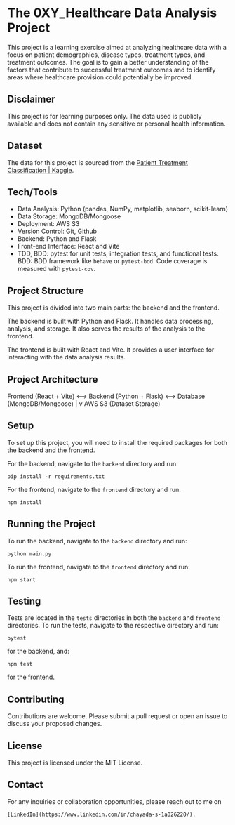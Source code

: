 # The 0XY_Healthcare Data Analysis Project

This project is a learning exercise aimed at analyzing healthcare data with a focus on patient demographics, disease types, treatment types, and treatment outcomes. The goal is to gain a better understanding of the factors that contribute to successful treatment outcomes and to identify areas where healthcare provision could potentially be improved.

## Disclaimer

This project is for learning purposes only. The data used is publicly available and does not contain any sensitive or personal health information.

## Dataset

The data for this project is sourced from the [Patient Treatment Classification | Kaggle](https://www.kaggle.com/datasets/saurabhshahane/patient-treatment-classification).

## Tech/Tools

- Data Analysis: Python (pandas, NumPy, matplotlib, seaborn, scikit-learn)
- Data Storage: MongoDB/Mongoose
- Deployment: AWS S3
- Version Control: Git, Github
- Backend: Python and Flask
- Front-end Interface: React and Vite
- TDD, BDD: pytest for unit tests, integration tests, and functional tests. BDD: BDD framework like `behave` or `pytest-bdd`. Code coverage is measured with `pytest-cov`.

## Project Structure

This project is divided into two main parts: the backend and the frontend.

The backend is built with Python and Flask. It handles data processing, analysis, and storage. It also serves the results of the analysis to the frontend.

The frontend is built with React and Vite. It provides a user interface for interacting with the data analysis results.

## Project Architecture

Frontend (React + Vite) <--> Backend (Python + Flask) <--> Database (MongoDB/Mongoose)
                                     |
                                     v
                                  AWS S3 (Dataset Storage)

## Setup

To set up this project, you will need to install the required packages for both the backend and the frontend.

For the backend, navigate to the `backend` directory and run:

```
pip install -r requirements.txt
```

For the frontend, navigate to the `frontend` directory and run:

```
npm install
```

## Running the Project

To run the backend, navigate to the `backend` directory and run:

```
python main.py
```

To run the frontend, navigate to the `frontend` directory and run:

```
npm start
```

## Testing

Tests are located in the `tests` directories in both the `backend` and `frontend` directories. To run the tests, navigate to the respective directory and run:

```
pytest
```

for the backend, and:

```
npm test
```

for the frontend.

## Contributing

Contributions are welcome. Please submit a pull request or open an issue to discuss your proposed changes.

## License

This project is licensed under the MIT License.

## Contact

For any inquiries or collaboration opportunities, please reach out to me on 
```
[LinkedIn](https://www.linkedin.com/in/chayada-s-1a026220/).
```